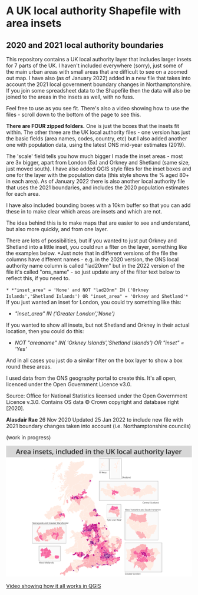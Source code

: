 # A UK local authority Shapefile with area insets 
## 2020 and 2021 local authority boundaries
This repository contains a UK local authority layer that includes larger insets for 7 parts of the UK. I haven't included everywhere (sorry), just some of the main urban areas with small areas that are difficult to see on a zoomed out map. I have also (as of January 2022) added in a new file that takes into account the 2021 local government boundary changes in Northamptonshire. If you join some spreadsheet data to the Shapefile then the data will also be joined to the areas in the insets as well, with no fuss.

Feel free to use as you see fit. There's also a video showing how to use the files - scroll down to the bottom of the page to see this.

**There are FOUR zipped folders.** One is just the boxes that the insets fit within. The other three are the UK local authority files - one version has just the basic fields (area names, codes, country, etc) but I also added another one with population data, using the latest ONS mid-year estimates (2019). 

The 'scale' field tells you how much bigger I made the inset areas - most are 3x bigger, apart from London (5x) and Orkney and Shetland (same size, just moved south). I have also added QGIS style files for the inset boxes and one for the layer with the population data (this style shows the % aged 80+ in each area). As of January 2022 there is also another local authority file that uses the 2021 boundaries, and includes the 2020 population estimates for each area.

I have also included bounding boxes with a 10km buffer so that you can add these in to make clear which areas are insets and which are not.

The idea behind this is to make maps that are easier to see and understand, but also more quickly, and from one layer. 

There are lots of possibilities, but if you wanted to just put Orkney and Shetland into a little inset, you could run a flter on the layer, something like the examples below. *Just note that in different versions of the file the columns have different names - e.g. in the 2020 version, the ONS local authority name column is called "lad20nm" but in the 2022 version of the file it's called "ons_name" - so just update any of the filter text below to reflect this, if you need to.

`* *"inset_area" = 'None' and NOT "lad20nm" IN ('Orkney Islands','Shetland Islands') OR "inset_area" = 'Orkney and Shetland'*
`
If you just wanted an inset for London, you could try something like this:

* *"inset_area"  IN ('Greater London','None')*

If you wanted to show all insets, but not Shetland and Orkney in their actual location, then you could do this:

* *NOT "areaname" IN( 'Orkney Islands','Shetland Islands') OR "inset" = 'Yes'*

And in all cases you just do a similar filter on the box layer to show a box round these areas.

I used data from the ONS geography portal to create this. It's all open, licenced under the Open Government Licence v3.0. 

Source: Office for National Statistics licensed under the Open Government Licence v.3.0. Contains OS data © Crown copyright and database right [2020].

**Alasdair Rae**
26 Nov 2020
Updated 25 Jan 2022 to include new file with 2021 boundary changes taken into account (i.e. Northamptonshire councils)

(work in progress)


![Example map](insets_example_2.png)

[Video showing how it all works in QGIS](https://twitter.com/undertheraedar/status/1332034822697611270)


